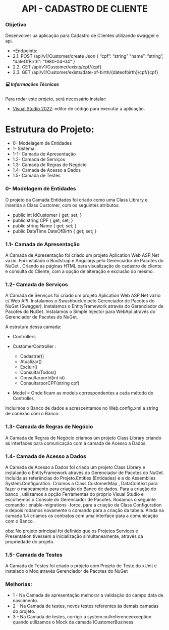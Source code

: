 <h1 align="center"> API - CADASTRO DE CLIENTE </h1>

### Objetivo

Desenvolver ua aplicação para Cadastro de Clientes utilizando swagger e api.

- •Endpoints:
- 2.1. POST /api/v1/Customer/create
Json
{
	“cpf”: “string”
	“name”: “string”,
	“dateOfBirth”: “1980-04-04”
}
- 2.2.	GET /api/v1/Customer/exists/cpf/{cpf}
- 2.3.	GET /api/v1/Customer/exists/date-of-birth/{dateofbirth}/cpf/{cpf}


##### 💻 Informações Técnicas

 Para rodar este projeto, será necessário instalar:
 - [Visual Studio 2022]("https://visualstudio.microsoft.com/pt-br/downloads/"): editor de código para executar a aplicação. 

# Estrutura do Projeto:

- 0- Modelagem de Entidades
- 1- Sistema
-  1-1- Camada de Apresentação
-  1.2- Camada de Serviços
-  1.3- Camada de Regras de Negócio
-  1.4- Camada de Acesso a Dados
-  1.5- Camada de Testes

### 0- Modelagem de Entidades

O projeto da Camada Entidades foi criado como uma Class Library e inserida a Class Customer, com os seguintes atributos:
-   public int IdCustomer { get; set; }
-   public string CPF { get; set; }
-   public string Name { get; set; }
-   public DateTime DateOfBirth { get; set; }

### 1.1- Camada de Apresentação

A Camada de Apresentação foi criado um projeto Aplication Web ASP.Net vazio.
Foi instalado o Bootstrap e Angularjs pelo Gerenciador de Pacotes do NuGet .
Criando as páginas HTML para visualização do cadastro de cliente e consulta do Cliente, com a opção de alteração e exclusão do mesmo.

### 1.2- Camada de Serviços

A Camada de Serviços foi criado um projeto Aplication Web ASP.Net vazio c/ Web API.
Instalamos o Swashbuckle pelo Gerenciador de Pacotes do NuGet (Swagger).
Instalamos o EntityFramework através do Gerenciador de Pacotes do NuGet.
Instalamos o Simple Injector para WebApi através do Gerenciador de Pacotes do NuGet. 

A estrutura dessa camada:
 - Controllers 
  - CustomerController :
     - Cadastrar()
     - Atualizar()
     - Excluir()
     - ConsultarTodos()
     - ConsultarporId(int id)
     - ConsultarporCPF(string cpf)
     

- Model =  Onde ficam as models correspondentes a cada método do Controller.

Incluímos o Banco de dados e acrescentamos no Web.config.xml  a string de conexão com o Banco:

<connectionStrings>
<add
name="aula"
connectionString="Data Source=(LocalDB)\MSSQLLocalDB;AttachDbFilename=<CAMINHO DO BANCO>
Projeto.Services\App_Data\Banco.mdf;Integrated Security=True";/>
</connectionStrings>

### 1.3- Camada de Regras de Negócio

A Camada de Regras de Negócio criamos um projeto Class Library criando as interfaces para comunicação com a camada de Acesso a Dados.


### 1.4- Camada de Acesso a Dados

A Camada de Acesso a Dados foi criado um projeto Class Library e instalando o EntityFramework através do Gerenciador de Pacotes do NuGet.
Incluída as referências do Projeto.Entities (Entidades) e a do Assemblies System.Configuration.
Criamos a Class CustomerMap , DataContext para fazer o mapeamento para criação do Banco de dados.
Para a criação do banco , utilizamos a opção Ferramentas do próprio Visual Studio e escolhemos o Console do Gerenciador de Pacotes.
Rodamos o seguinte comando :  enable-migrations -force, para a criação da Class Configuration e depois rodamos novamente o comando para a criação da tabela.
Ainda na camada 1.4 criamos os contratos com uma interface para a comunicação com o Banco.

obs: No projeto principal foi definido que os Projetos Services e Presentation tivessem a inicialização simultaneamente, através da propriedade do projeto.

### 1.5- Camada de Testes
A Camada de Testes foi criado o projeto com Projeto de Teste do xUnit
e instalado o Moq através Gerenciador de Pacotes do NuGet

### Melhorias:
- 1 - Na Camada de apresentação melhorar a validação do campo data de nascimento.
- 2 - Na Camada de testes, novos testes referentes às demais camadas do projeto.
- 3 - Na Camada de testes, corrigir a system.nullreferenceexception quando utilizamos o Mock da camada ICustomerBusiness.
